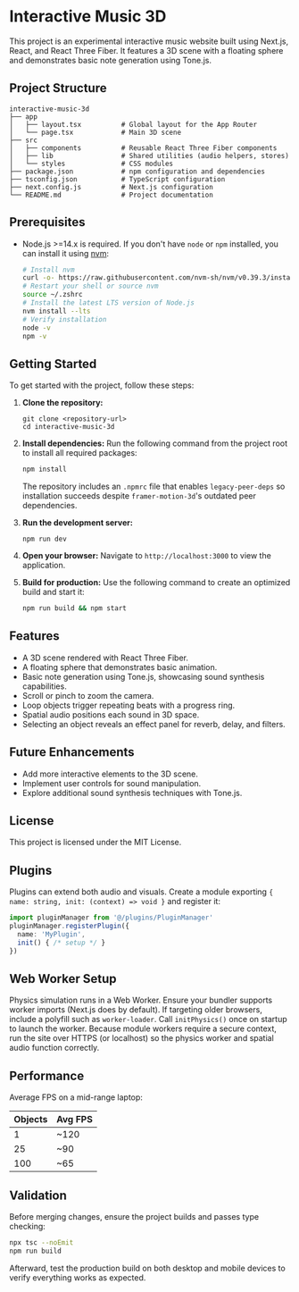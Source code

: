 # Interactive Music 3D

This project is an experimental interactive music website built using Next.js, React, and React Three Fiber. It features a 3D scene with a floating sphere and demonstrates basic note generation using Tone.js.

## Project Structure

```
interactive-music-3d
├── app
│   ├── layout.tsx          # Global layout for the App Router
│   └── page.tsx            # Main 3D scene
├── src
│   ├── components          # Reusable React Three Fiber components
│   ├── lib                 # Shared utilities (audio helpers, stores)
│   └── styles              # CSS modules
├── package.json            # npm configuration and dependencies
├── tsconfig.json           # TypeScript configuration
├── next.config.js          # Next.js configuration
└── README.md               # Project documentation
```

## Prerequisites

- Node.js >=14.x is required. If you don't have `node` or `npm` installed, you can install it using [nvm](https://github.com/nvm-sh/nvm):

  ```zsh
  # Install nvm
  curl -o- https://raw.githubusercontent.com/nvm-sh/nvm/v0.39.3/install.sh | zsh
  # Restart your shell or source nvm
  source ~/.zshrc
  # Install the latest LTS version of Node.js
  nvm install --lts
  # Verify installation
  node -v
  npm -v
  ```

## Getting Started

To get started with the project, follow these steps:

1. **Clone the repository:**
   ```
   git clone <repository-url>
   cd interactive-music-3d
   ```

2. **Install dependencies:**
   Run the following command from the project root to install all required packages:
   ```bash
   npm install
   ```
   The repository includes an `.npmrc` file that enables `legacy-peer-deps` so
   installation succeeds despite `framer-motion-3d`'s outdated peer dependencies.

3. **Run the development server:**
   ```
   npm run dev
   ```

4. **Open your browser:**
   Navigate to `http://localhost:3000` to view the application.

5. **Build for production:**
   Use the following command to create an optimized build and start it:
   ```bash
   npm run build && npm start
   ```

## Features

- A 3D scene rendered with React Three Fiber.
- A floating sphere that demonstrates basic animation.
- Basic note generation using Tone.js, showcasing sound synthesis capabilities.
- Scroll or pinch to zoom the camera.
- Loop objects trigger repeating beats with a progress ring.
- Spatial audio positions each sound in 3D space.
- Selecting an object reveals an effect panel for reverb, delay, and filters.

## Future Enhancements

- Add more interactive elements to the 3D scene.
- Implement user controls for sound manipulation.
- Explore additional sound synthesis techniques with Tone.js.

## License

This project is licensed under the MIT License.


## Plugins

Plugins can extend both audio and visuals. Create a module exporting
`{ name: string, init: (context) => void }` and register it:

```ts
import pluginManager from '@/plugins/PluginManager'
pluginManager.registerPlugin({
  name: 'MyPlugin',
  init() { /* setup */ }
})
```

## Web Worker Setup

Physics simulation runs in a Web Worker. Ensure your bundler supports
worker imports (Next.js does by default). If targeting older browsers,
include a polyfill such as `worker-loader`.
Call `initPhysics()` once on startup to launch the worker. Because module
workers require a secure context, run the site over HTTPS (or localhost)
so the physics worker and spatial audio function correctly.

## Performance

Average FPS on a mid-range laptop:

| Objects | Avg FPS |
|---------|--------|
| 1       | ~120   |
| 25      | ~90    |
| 100     | ~65    |

## Validation

Before merging changes, ensure the project builds and passes type checking:

```bash
npx tsc --noEmit
npm run build
```

Afterward, test the production build on both desktop and mobile devices to verify everything works as expected.

